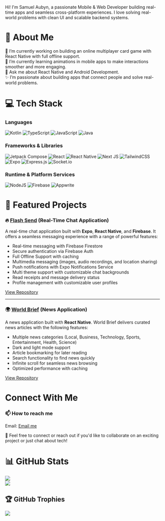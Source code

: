 Hi! I'm Samuel Aubyn, a passionate Mobile & Web Developer building real-time apps and seamless cross-platform experiences. I love solving real-world problems with clean UI and scalable backend systems.

# 💫 About Me
🔭 I’m currently working on building an online multiplayer card game with React Native with full offline support. <br/>
🌱 I’m currently learning animations in mobile apps to make interactions smoother and more engaging. <br/>
💬 Ask me about React Native and Android Development. <br/>
✨ I’m passionate about building apps that connect people and solve real-world problems.

# 💻 Tech Stack

### **Languages**  
![Kotlin](https://img.shields.io/badge/kotlin-%230095D5.svg?style=for-the-badge&logo=kotlin&logoColor=white)   ![TypeScript](https://img.shields.io/badge/typescript-%23007ACC.svg?style=for-the-badge&logo=typescript&logoColor=white)   ![JavaScript](https://img.shields.io/badge/javascript-%23323330.svg?style=for-the-badge&logo=javascript&logoColor=%23F7DF1E)   ![Java](https://img.shields.io/badge/java-%23ED8B00.svg?style=for-the-badge&logo=java&logoColor=white)

### **Frameworks & Libraries**
![Jetpack Compose](https://img.shields.io/badge/Jetpack%20Compose-4285F4?style=for-the-badge&logo=android&logoColor=white)   ![React](https://img.shields.io/badge/react-%2320232a.svg?style=for-the-badge&logo=react&logoColor=%2361DAFB)   ![React Native](https://img.shields.io/badge/react_native-%2320232a.svg?style=for-the-badge&logo=react&logoColor=%2361DAFB)   ![Next JS](https://img.shields.io/badge/Next-black?style=for-the-badge&logo=next.js&logoColor=white)   ![TailwindCSS](https://img.shields.io/badge/tailwindcss-%2338B2AC.svg?style=for-the-badge&logo=tailwind-css&logoColor=white)   ![Expo](https://img.shields.io/badge/expo-1C1E24?style=for-the-badge&logo=expo&logoColor=#D04A37)   ![Express.js](https://img.shields.io/badge/express.js-%23404d59.svg?style=for-the-badge&logo=express&logoColor=%2361DAFB)   ![Socket.io](https://img.shields.io/badge/Socket.io-black?style=for-the-badge&logo=socket.io&badgeColor=010101)

### **Runtime & Platform Services**
![NodeJS](https://img.shields.io/badge/node.js-6DA55F?style=for-the-badge&logo=node.js&logoColor=white)   ![Firebase](https://img.shields.io/badge/firebase-%23039BE5.svg?style=for-the-badge&logo=firebase)   ![Appwrite](https://img.shields.io/badge/Appwrite-%23FD366E.svg?style=for-the-badge&logo=appwrite&logoColor=white)

# 🌟 Featured Projects

### 🔥 [Flash Send](https://github.com/aubynsamuel/flashsend-rn) (Real-Time Chat Application)
A real-time chat application built with **Expo**, **React Native**, and **Firebase**. It offers a seamless messaging experience with a range of powerful features:
- Real-time messaging with Firebase Firestore
- Secure authentication via Firebase Auth
- Full Offline Support with caching
- Multimedia messaging (images, audio recordings, and location sharing)
- Push notifications with Expo Notifications Service
- Multi theme support with customizable chat backgrounds
- Read receipts and message delivery status
- Profile management with customizable user profiles

[View Repository](https://github.com/aubynsamuel/flashsend-rn)

---

### 🌍 [World Brief](https://github.com/aubynsamuel/world-brief) (News Application)
A news application built with **React Native**. World Brief delivers curated news articles with the following features:
- Multiple news categories (Local, Business, Technology, Sports, Entertainment, Health, Science)
- Dark and light mode support
- Article bookmarking for later reading
- Search functionality to find news quickly
- Infinite scroll for seamless news browsing
- Optimized performance with caching

[View Repository](https://github.com/aubynsamuel/world-brief)

# Connect With Me
### 📫 How to reach me

Email: [Email me](aubynsamuel05@gmail.com)

🤝 Feel free to connect or reach out if you'd like to collaborate on an exciting project or just chat about tech!

# 📊 GitHub Stats
![](https://github-readme-stats.vercel.app/api?username=aubynsamuel&theme=cobalt&hide_border=false&include_all_commits=true&count_private=true)<br/>
![](https://github-readme-stats.vercel.app/api/top-langs/?username=aubynsamuel&theme=cobalt&hide_border=false&include_all_commits=true&count_private=true&layout=compact)

## 🏆 GitHub Trophies
![](https://github-profile-trophy.vercel.app/?username=aubynsamuel&theme=buefy&no-frame=false&no-bg=false&margin-w=4)
